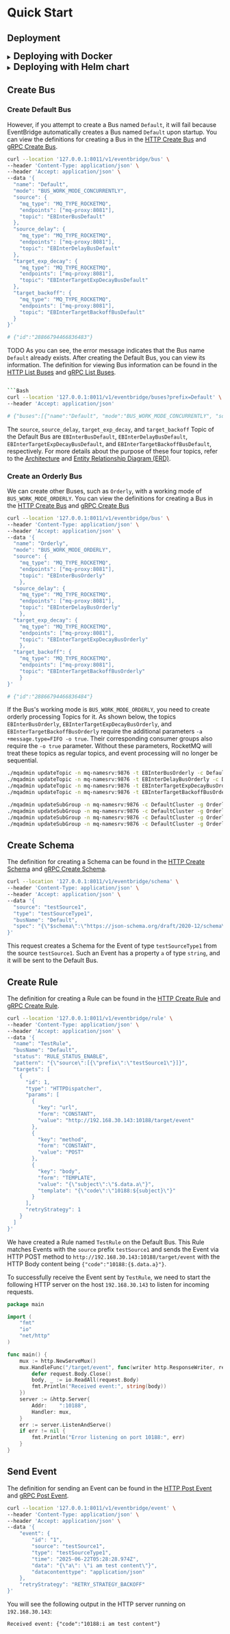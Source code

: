 # Quick Start

## Deployment

<details>
<summary><span style="font-size:1.5em; font-weight:bold;">Deploying with Docker</span></summary>

#### Starting Postgres, Redis and RocketMQ

Prepare the `docker-compose.yaml` file:

```yaml
services:
  db:
    image: postgres
    environment:
      POSTGRES_PASSWORD: example
    depends_on:
      - redis
    networks:
      - eventbridge

  redis:
    image: redis
    networks:
      - eventbridge

  mq-namesrv:
    restart: always
    image: apache/rocketmq:5.3.3
    environment:
      - JAVA_OPT_EXT=-server -Xms256m -Xmx256m -Xmn128m
    command: sh mqnamesrv
    networks:
      - eventbridge

  mq-broker:
    restart: always
    image: apache/rocketmq:5.3.3
    depends_on:
      - mq-namesrv
    environment:
      - NAMESRV_ADDR=mq-namesrv:9876
      - JAVA_OPT_EXT=-server -Xms512m -Xmx512m -Xmn256m
    command: sh mqbroker
    networks:
      - eventbridge

  mq-proxy:
    restart: always
    image: apache/rocketmq:5.3.3
    depends_on:
      - mq-namesrv
      - mq-broker
    environment:
      - NAMESRV_ADDR=mq-namesrv:9876
      - JAVA_OPT_EXT=-server -Xms256m -Xmx256m -Xmn128m
    command: sh mqproxy
    networks:
      - eventbridge

  create-default-data-bus:
    restart: on-failure
    image: apache/rocketmq:5.3.3
    depends_on:
      - mq-namesrv
      - mq-broker
      - mq-proxy
    networks:
      - eventbridge
    command:
      - sh
      - -c
      - |
        set -e

        # Create Default data bus
        until ./mqadmin updateTopic -n mq-namesrv:9876 -t EBInterBusDefault -c DefaultCluster -r 8 -w 8 | tee /dev/stderr | grep success; do
        echo "Retrying updateTopic for EBInterBusDefault..."
        sleep 1
        done

        ./mqadmin updateTopic -n mq-namesrv:9876 -t EBInterDelayBusDefault -c DefaultCluster -r 8 -w 8 -a +message.type=DELAY | tee /dev/stderr | grep success
        ./mqadmin updateTopic -n mq-namesrv:9876 -t EBInterTargetExpDecayBusDefault -c DefaultCluster -r 8 -w 8 | tee /dev/stderr | grep success
        ./mqadmin updateTopic -n mq-namesrv:9876 -t EBInterTargetBackoffBusDefault -c DefaultCluster -r 8 -w 8 | tee /dev/stderr | grep success

        ./mqadmin updateSubGroup -n mq-namesrv:9876 -c DefaultCluster -g DefaultSource -r 3 | tee /dev/stderr | grep success
        ./mqadmin updateSubGroup -n mq-namesrv:9876 -c DefaultCluster -g DefaultSourceDelay -r 3 | tee /dev/stderr | grep success
        ./mqadmin updateSubGroup -n mq-namesrv:9876 -c DefaultCluster -g DefaultTargetExpDecay -r 176 | tee /dev/stderr | grep success
        ./mqadmin updateSubGroup -n mq-namesrv:9876 -c DefaultCluster -g DefaultTargetBackoff -r 3 | tee /dev/stderr | grep success

networks:
  eventbridge:
    name: eventbridge
    driver: bridge
```

There is some important information to focus on:

- `db`: Postgres service, using password `example`, port 5432.
- `redis`: Redis service, port 6379.
- `mq-proxy`: RocketMQ Proxy service, port 8081.
- `create-default-data-bus`: Creates Topics and configures subscription groups for the Default Bus.
    - Four Topics are created for the Default Bus:
        - `EBInterBusDefault`: Topic for receiving direct Events.
        - `EBInterDelayBusDefault`: Topic for receiving delayed Events, with an additional property
          `message.type=DELAY`.
        - `EBInterTargetExpDecayBusDefault`: Topic for storing Events that require exponential decay retry strategy.
        - `EBInterTargetBackoffBusDefault`: Topic for storing Events that require backoff retry strategy.
    - Corresponding subscription groups are created for each Topic:
        - The subscription group name follows the
          format [{host}{port}{topic}](https://github.com/tianping526/eventbridge/blob/main/app/job/internal/data/rocketmq.go#L101)
        - The retry count for the `EBInterTargetExpDecayBusDefault` subscription group is set to 176. If set
          incorrectly, the Job will not handle exponential decay retries correctly.
        - The retry count for the `EBInterTargetBackoffBusDefault` subscription group is set to 3. If set incorrectly,
          the Job will not handle backoff retries correctly.
        - The retry count for other subscription groups is set to 3, representing the retry count for Event flow
          failures within the Job.

Start Docker Compose:

> Ensure you have a `docker-compose.yaml` file in the current directory.

```bash
docker-compose -f docker-compose.yaml up -d
```

After starting, you can check the status of the containers:

```bash
docker-compose -f docker-compose.yaml ps -a
```

    NAME                                    IMAGE                   COMMAND                  SERVICE                   CREATED          STATUS                     PORTS
    eventbridge-create-default-data-bus-1   apache/rocketmq:5.3.3   "./docker-entrypoint…"   create-default-data-bus   43 seconds ago   Exited (0) 3 seconds ago   
    eventbridge-db-1                        postgres                "docker-entrypoint.s…"   db                        43 seconds ago   Up 43 seconds              5432/tcp
    eventbridge-mq-broker-1                 apache/rocketmq:5.3.3   "./docker-entrypoint…"   mq-broker                 44 seconds ago   Up 43 seconds              9876/tcp, 10909/tcp, 10911-10912/tcp
    eventbridge-mq-namesrv-1                apache/rocketmq:5.3.3   "./docker-entrypoint…"   mq-namesrv                44 seconds ago   Up 43 seconds              9876/tcp, 10909/tcp, 10911-10912/tcp
    eventbridge-mq-proxy-1                  apache/rocketmq:5.3.3   "./docker-entrypoint…"   mq-proxy                  43 seconds ago   Up 31 seconds              9876/tcp, 10909/tcp, 10911-10912/tcp
    eventbridge-redis-1                     redis                   "docker-entrypoint.s…"   redis                     44 seconds ago   Up 43 seconds              6379/tcp

Successful startup of the `eventbridge-create-default-data-bus-1` container with status `Exited (0)`
indicates that the Default Bus's Topics and subscription groups were created successfully.

#### Start Service

> Ensure the current directory contains a `service.yaml` file.

```bash
docker run -d --network eventbridge -p 8011:8011 -p 9011:9011 -v $(pwd)/service.yaml:/data/conf/service.yaml linktin/eb-service:1.8.1
```

Below is the content of `service.yaml`.
You can also view the [service configuration example](../../app/service/configs/service.yaml)
and [schema](../../app/service/internal/conf/conf.proto).

```yaml
bootstrap:
  server:
    http:
      addr: 0.0.0.0:8011 # HTTP Server listening port
      timeout: 1s
    grpc:
      addr: 0.0.0.0:9011 # gRPC Server listening port
      timeout: 1s
  data:
    database:
      driver: postgres
      source: postgresql://postgres:example@db:5432/postgres # Postgres connection string
      max_open: 100
      max_idle: 10
      conn_max_life_time: 0s
      conn_max_idle_time: 300s
    redis:
      addrs:
        - redis:6379 # Redis connection address
      password:
      db_index: 0
      dial_timeout: 1s
      read_timeout: 0.2s
      write_timeout: 0.2s
```

After starting, you can check the status of the Service container:

```bash
docker ps -a
```

    CONTAINER ID   IMAGE                      COMMAND                  CREATED         STATUS                     PORTS                                            NAMES
    0cfa5a79afb8   linktin/eb-service:1.8.1   "./server -conf /dat…"   5 seconds ago   Up 4 seconds               0.0.0.0:8011->8011/tcp, 0.0.0.0:9011->9011/tcp   sweet_yalow

Successful startup of the Service container with status `Up` indicates that the Service is running correctly.

#### Start Job

> Ensure the current directory contains a `job.yaml` file.

```bash
docker run -d --network eventbridge -v $(pwd)/job.yaml:/data/conf/job.yaml linktin/eb-job:1.8.1
```

Below is the content of `job.yaml`.
You can also view the [Job configuration example](../../app/job/configs/service.yaml)
and [schema](../../app/job/internal/conf/conf.proto).

```yaml
bootstrap:
  server:
    http:
      addr: 0.0.0.0:8012 # Metrics Server listening port
      timeout: 1s
    event:
      source_timeout: 1s # The timeout for processing Events from the source_topic
      delay_timeout: 1s # The timeout for processing Events from the source_delay_topic
      target_exp_decay_timeout: 3s # The timeout for processing Events from the target_exp_decay_topic
      target_backoff_timeout: 3s # The timeout for processing Events from the target_backoff_topic
  data:
    database:
      driver: postgres
      source: postgresql://postgres:example@db:5432/postgres # Postgres connection string
      max_open: 100
      max_idle: 10
      conn_max_life_time: 0s
      conn_max_idle_time: 300s
```

After starting, you can check the status of the Job container:

```bash
docker ps -a
```

    CONTAINER ID   IMAGE                      COMMAND                  CREATED          STATUS                      PORTS                                            NAMES
    b7c280bfde43   linktin/eb-job:1.8.1       "./server -conf /dat…"   5 seconds ago    Up 5 seconds                                                                 happy_hugle

Successful startup of the Job container with status `Up` indicates that the Job is running correctly.

</details>

<details>
<summary><span style="font-size:1.5em; font-weight:bold;">Deploying with Helm chart</span></summary>

> The Helm chart used in the demonstration launches a highly available EventBridge cluster, 
> which includes Service, Job, Postgres, Redis, and RocketMQ.

#### Add Helm repository

```bash
helm repo add tianping526 https://tianping526.github.io/helm-charts
helm repo update
```

#### Install EventBridge

```bash
helm install eventbridge tianping526/eventbridge --namespace eventbridge --create-namespace
```

#### Check the status of the EventBridge cluster

```bash
kubectl -n eventbridge get pod
```

    NAME                                READY   STATUS    RESTARTS        AGE
    eb-job-66f946b9f6-s9rz6             1/1     Running   3 (4m3s ago)    4m33s
    eb-job-66f946b9f6-t24gv             1/1     Running   3 (4m6s ago)    4m33s
    eb-job-66f946b9f6-vz8wf             1/1     Running   3 (3m51s ago)   4m33s
    eb-pg-ha-pgpool-58959774c7-42sgk    1/1     Running   0               4m33s
    eb-pg-ha-pgpool-58959774c7-lgb9g    1/1     Running   0               4m33s
    eb-pg-ha-postgresql-0               1/1     Running   0               4m32s
    eb-pg-ha-postgresql-1               1/1     Running   0               4m32s
    eb-pg-ha-postgresql-2               1/1     Running   0               4m32s
    eb-redis-node-0                     1/1     Running   0               4m32s
    eb-redis-node-1                     1/1     Running   0               4m31s
    eb-redis-node-2                     1/1     Running   0               4m31s
    eb-rmq-broker-master-0              1/1     Running   0               4m32s
    eb-rmq-broker-master-1              1/1     Running   0               2m52s
    eb-rmq-broker-replica-id1-0         1/1     Running   0               4m31s
    eb-rmq-broker-replica-id1-1         1/1     Running   0               2m50s
    eb-rmq-controller-0                 1/1     Running   0               4m32s
    eb-rmq-controller-1                 1/1     Running   0               4m32s
    eb-rmq-controller-2                 1/1     Running   0               4m32s
    eb-rmq-dashboard-6bcbb4dd4b-jwp8n   1/1     Running   0               4m33s
    eb-rmq-nameserver-0                 1/1     Running   0               4m33s
    eb-rmq-nameserver-1                 1/1     Running   0               4m32s
    eb-rmq-nameserver-2                 1/1     Running   0               4m32s
    eb-rmq-proxy-bcd8968-2mfq4          1/1     Running   4 (3m28s ago)   4m33s
    eb-rmq-proxy-bcd8968-2vjt6          1/1     Running   4 (3m30s ago)   4m33s
    eb-rmq-proxy-bcd8968-dtmx2          1/1     Running   3 (3m32s ago)   4m33s
    eb-service-56cd698777-cbb5q         1/1     Running   2 (4m9s ago)    4m33s
    eb-service-56cd698777-qqfs2         1/1     Running   3 (3m50s ago)   4m18s
    eb-service-56cd698777-sdmjr         1/1     Running   3 (3m54s ago)   4m18s

All services are in the `Running` status, indicating they have started successfully. 
You may notice that some Pods have a `RESTARTS` count greater than 0; 
this is because their dependent services were not ready, causing them to restart a few times. 
As long as the final status is `Running` , this is expected and not an issue.

</details>

## Create Bus

### Create Default Bus

However, if you attempt to create a Bus named `Default`,
it will fail because EventBridge automatically creates a Bus named `Default` upon startup.
You can view the definitions for creating a Bus in
the [HTTP Create Bus](https://github.com/tianping526/apis/blob/main/openapi.yaml#L10)
and [gRPC Create Bus](https://github.com/tianping526/apis/blob/main/api/eventbridge/service/v1/eventbridge_service_v1.proto#L47).

```bash
curl --location '127.0.0.1:8011/v1/eventbridge/bus' \
--header 'Content-Type: application/json' \
--header 'Accept: application/json' \
--data '{
  "name": "Default",
  "mode": "BUS_WORK_MODE_CONCURRENTLY",
  "source": {
    "mq_type": "MQ_TYPE_ROCKETMQ",
    "endpoints": ["mq-proxy:8081"],
    "topic": "EBInterBusDefault"
  },
  "source_delay": {
    "mq_type": "MQ_TYPE_ROCKETMQ",
    "endpoints": ["mq-proxy:8081"],
    "topic": "EBInterDelayBusDefault"
  },
  "target_exp_decay": {
    "mq_type": "MQ_TYPE_ROCKETMQ",
    "endpoints": ["mq-proxy:8081"],
    "topic": "EBInterTargetExpDecayBusDefault"
  },
  "target_backoff": {
    "mq_type": "MQ_TYPE_ROCKETMQ",
    "endpoints": ["mq-proxy:8081"],
    "topic": "EBInterTargetBackoffBusDefault"
  }
}'

# {"id":"28866794466836483"}
```
TODO
As you can see, the error message indicates that the Bus name `Default` already exists.
After creating the Default Bus, you can view its information.
The definition for viewing Bus information can be found in
the [HTTP List Buses](https://github.com/tianping526/apis/blob/main/openapi.yaml#L59)
and [gRPC List Buses](https://github.com/tianping526/apis/blob/main/api/eventbridge/service/v1/eventbridge_service_v1.proto#L43).

```bash

```Bash
curl --location '127.0.0.1:8011/v1/eventbridge/buses?prefix=Default' \
--header 'Accept: application/json'

# {"buses":[{"name":"Default", "mode":"BUS_WORK_MODE_CONCURRENTLY", "source":{"mq_type":"MQ_TYPE_ROCKETMQ", "endpoints":["mq-proxy:8081"], "topic":"EBInterBusDefault"}, "source_delay":{"mqType":"MQ_TYPE_ROCKETMQ", "endpoints":["mq-proxy:8081"], "topic":"EBInterDelayBusDefault"}, "target_exp_decay":{"mq_type":"MQ_TYPE_ROCKETMQ", "endpoints":["mq-proxy:8081"], "topic":"EBInterTargetExpDecayBusDefault"}, "target_backoff":{"mq_type":"MQ_TYPE_ROCKETMQ", "endpoints":["mq-proxy:8081"], "topic":"EBInterTargetBackoffBusDefault"}}], "nextToken":"0"}
```

The `source`, `source_delay`, `target_exp_decay`, and `target_backoff` Topic of the Default Bus are
`EBInterBusDefault`, `EBInterDelayBusDefault`, `EBInterTargetExpDecayBusDefault`, and `EBInterTargetBackoffBusDefault`,
respectively.
For more details about the purpose of these four topics, refer to the [Architecture](architecture.md#job)
and [Entity Relationship Diagram (ERD)](erd.md#bus).

### Create an Orderly Bus

We can create other Buses, such as `Orderly`, with a working mode of `BUS_WORK_MODE_ORDERLY`.
You can view the definitions for creating a Bus in
the [HTTP Create Bus](https://github.com/tianping526/apis/blob/main/openapi.yaml#L10)
and [gRPC Create Bus](https://github.com/tianping526/apis/blob/main/api/eventbridge/service/v1/eventbridge_service_v1.proto#L47)

```bash
curl --location '127.0.0.1:8011/v1/eventbridge/bus' \
--header 'Content-Type: application/json' \
--header 'Accept: application/json' \
--data '{
  "name": "Orderly",
  "mode": "BUS_WORK_MODE_ORDERLY",
  "source": {
    "mq_type": "MQ_TYPE_ROCKETMQ",
    "endpoints": ["mq-proxy:8081"],
    "topic": "EBInterBusOrderly"
    },
  "source_delay": {
    "mq_type": "MQ_TYPE_ROCKETMQ",
    "endpoints": ["mq-proxy:8081"],
    "topic": "EBInterDelayBusOrderly"
    },
  "target_exp_decay": {
    "mq_type": "MQ_TYPE_ROCKETMQ",
    "endpoints": ["mq-proxy:8081"],
    "topic": "EBInterTargetExpDecayBusOrderly"
    },
  "target_backoff": {
    "mq_type": "MQ_TYPE_ROCKETMQ",
    "endpoints": ["mq-proxy:8081"],
    "topic": "EBInterTargetBackoffBusOrderly"
    }
}'

# {"id":"28866794466836484"}
```

If the Bus's working mode is `BUS_WORK_MODE_ORDERLY`, you need to create orderly processing Topics for it.
As shown below, the topics `EBInterBusOrderly`, `EBInterTargetExpDecayBusOrderly`, and `EBInterTargetBackoffBusOrderly`
require the additional parameters `-a +message.type=FIFO -o true`.
Their corresponding consumer groups also require the `-o true` parameter.
Without these parameters, RocketMQ will treat these topics as regular topics,
and event processing will no longer be sequential.

```bash
./mqadmin updateTopic -n mq-namesrv:9876 -t EBInterBusOrderly -c DefaultCluster -r 8 -w 8 -a +message.type=FIFO -o true | tee /dev/stderr | grep success
./mqadmin updateTopic -n mq-namesrv:9876 -t EBInterDelayBusOrderly -c DefaultCluster -r 8 -w 8 -a +message.type=DELAY | tee /dev/stderr | grep success        
./mqadmin updateTopic -n mq-namesrv:9876 -t EBInterTargetExpDecayBusOrderly -c DefaultCluster -r 8 -w 8 -a +message.type=FIFO -o true | tee /dev/stderr | grep success
./mqadmin updateTopic -n mq-namesrv:9876 -t EBInterTargetBackoffBusOrderly -c DefaultCluster -r 8 -w 8 -a +message.type=FIFO -o true | tee /dev/stderr | grep success

./mqadmin updateSubGroup -n mq-namesrv:9876 -c DefaultCluster -g OrderlySource -r 3 -o true | tee /dev/stderr | grep success                          
./mqadmin updateSubGroup -n mq-namesrv:9876 -c DefaultCluster -g OrderlySourceDelay -r 3 | tee /dev/stderr | grep success                     
./mqadmin updateSubGroup -n mq-namesrv:9876 -c DefaultCluster -g OrderlyTargetExpDecay -r 176 -o true | tee /dev/stderr | grep success          
./mqadmin updateSubGroup -n mq-namesrv:9876 -c DefaultCluster -g OrderlyTargetBackoff -r 3 -o true | tee /dev/stderr | grep success
```

## Create Schema

The definition for creating a Schema can be found in
the [HTTP Create Schema](https://github.com/tianping526/apis/blob/main/openapi.yaml#L280)
and [gRPC Create Schema](https://github.com/tianping526/apis/blob/main/api/eventbridge/service/v1/eventbridge_service_v1.proto#L24).

```bash
curl --location '127.0.0.1:8011/v1/eventbridge/schema' \
--header 'Content-Type: application/json' \
--header 'Accept: application/json' \
--data '{
  "source": "testSource1",
  "type": "testSourceType1",
  "busName": "Default",
  "spec": "{\"$schema\":\"https://json-schema.org/draft/2020-12/schema\",\"type\":\"object\",\"properties\":{\"a\":{\"type\":\"string\"}}}"
}'
```

This request creates a Schema for the Event of type `testSourceType1` from the source `testSource1`.
Such an Event has a property `a` of type `string`, and it will be sent to the Default Bus.

## Create Rule

The definition for creating a Rule can be found in
the [HTTP Create Rule](https://github.com/tianping526/apis/blob/main/openapi.yaml#L152)
and [gRPC Create Rule](https://github.com/tianping526/apis/blob/main/api/eventbridge/service/v1/eventbridge_service_v1.proto#L63).

```bash
curl --location '127.0.0.1:8011/v1/eventbridge/rule' \
--header 'Content-Type: application/json' \
--header 'Accept: application/json' \
--data '{
  "name": "TestRule",
  "busName": "Default",
  "status": "RULE_STATUS_ENABLE",
  "pattern": "{\"source\":[{\"prefix\":\"testSource1\"}]}",
  "targets": [
    {
      "id": 1,
      "type": "HTTPDispatcher",
      "params": [
        {
          "key": "url",
          "form": "CONSTANT",
          "value": "http://192.168.30.143:10188/target/event"
        },
        {
          "key": "method",
          "form": "CONSTANT",
          "value": "POST"
        },
        {
          "key": "body",
          "form": "TEMPLATE",
          "value": "{\"subject\":\"$.data.a\"}",
          "template": "{\"code\":\"10188:${subject}\"}"
        }
      ],
      "retryStrategy": 1
    }
  ]
}'
```

We have created a Rule named `TestRule` on the Default Bus.
This Rule matches Events with the `source` prefix `testSource1`
and sends the Event via HTTP POST method to `http://192.168.30.143:10188/target/event`
with the HTTP Body content being `{"code":"10188:{$.data.a}"}`.

To successfully receive the Event sent by `TestRule`,
we need to start the following HTTP server on the host `192.168.30.143`
to listen for incoming requests.

```go
package main

import (
	"fmt"
	"io"
	"net/http"
)

func main() {
	mux := http.NewServeMux()
	mux.HandleFunc("/target/event", func(writer http.ResponseWriter, request *http.Request) {
		defer request.Body.Close()
		body, _ := io.ReadAll(request.Body)
		fmt.Println("Received event:", string(body))
	})
	server := &http.Server{
		Addr:    ":10188",
		Handler: mux,
	}
	err := server.ListenAndServe()
	if err != nil {
		fmt.Println("Error listening on port 10188:", err)
	}
}
```

## Send Event

The definition for sending an Event can be found in
the [HTTP Post Event](https://github.com/tianping526/apis/blob/main/openapi.yaml#L127)
and [gRPC Post Event](https://github.com/tianping526/apis/blob/main/api/eventbridge/service/v1/eventbridge_service_v1.proto#L12).

```bash
curl --location '127.0.0.1:8011/v1/eventbridge/event' \
--header 'Content-Type: application/json' \
--header 'Accept: application/json' \
--data '{
    "event": {
        "id": "1",
        "source": "testSource1",
        "type": "testSourceType1",
        "time": "2025-06-22T05:28:28.974Z",
        "data": "{\"a\": \"i am test content\"}",
        "datacontenttype": "application/json"
    },
    "retryStrategy": "RETRY_STRATEGY_BACKOFF"
}'
```

You will see the following output in the HTTP server running on `192.168.30.143`:

    Received event: {"code":"10188:i am test content"}
